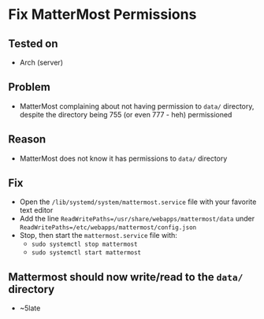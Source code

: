 # Fix MatterMost Permissions

## Tested on

- Arch (server)

## Problem 

- MatterMost complaining about not having permission to ``data/`` directory, despite the directory being 755 (or even 777 - heh) permissioned

## Reason

- MatterMost does not know it has permissions to ``data/`` directory

## Fix

- Open the ``/lib/systemd/system/mattermost.service`` file with your favorite text editor
- Add the line ``ReadWritePaths=/usr/share/webapps/mattermost/data`` under ``ReadWritePaths=/etc/webapps/mattermost/config.json``
- Stop, then start the ``mattermost.service`` file with:
    - ``sudo systemctl stop mattermost``
    - ``sudo systemctl start mattermost``

## Mattermost should now write/read to the ``data/`` directory

- ~5late

